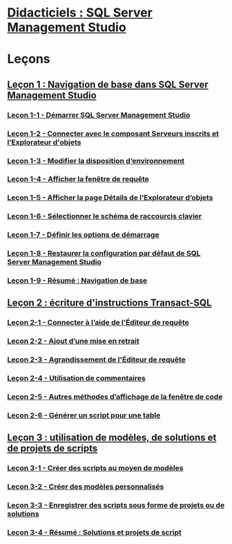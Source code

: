 # [Didacticiels : SQL Server Management Studio](tutorial-sql-server-management-studio.md)  

# Leçons
## [Leçon 1 : Navigation de base dans SQL Server Management Studio](lesson-1-basic-navigation-in-sql-server-management-studio.md)  
### [Leçon 1-1 - Démarrer SQL Server Management Studio](lesson-1-1-start-sql-server-management-studio.md)  
### [Leçon 1-2 - Connecter avec le composant Serveurs inscrits et l’Explorateur d'objets](lesson-1-2-connect-with-registered-servers-and-object-explorer.md)  
### [Leçon 1-3 - Modifier la disposition d’environnement](lesson-1-3-change-the-environment-layout.md)  
### [Leçon 1-4 - Afficher la fenêtre de requête](lesson-1-4-display-the-query-window.md)  
### [Leçon 1-5 - Afficher la page Détails de l’Explorateur d’objets](lesson-1-5-show-the-object-explorer-details-page.md)  
### [Leçon 1-6 - Sélectionner le schéma de raccourcis clavier](lesson-1-6-select-the-keyboard-shortcut-scheme.md)  
### [Leçon 1-7 - Définir les options de démarrage](lesson-1-7-set-the-startup-options.md)  
### [Leçon 1-8 - Restaurer la configuration par défaut de SQL Server Management Studio](lesson-1-8-restore-the-default-sql-server-management-studio-configuration.md)  
### [Leçon 1-9 - Résumé : Navigation de base](lesson-1-9-summary-basic-navigation.md)  

## [Leçon 2 : écriture d'instructions Transact-SQL](lesson-2-writing-transact-sql.md)  
### [Leçon 2-1 - Connecter à l’aide de l’Éditeur de requête](lesson-2-1-connecting-with-query-editor.md)  
### [Leçon 2-2 - Ajout d’une mise en retrait](lesson-2-2-adding-indentation.md)  
### [Leçon 2-3 - Agrandissement de l'Éditeur de requête](lesson-2-3-maximizing-query-editor.md)  
### [Leçon 2-4 - Utilisation de commentaires](lesson-2-4-using-comments.md)  
### [Leçon 2-5 - Autres méthodes d’affichage de la fenêtre de code](lesson-2-5-other-ways-of-viewing-the-code-window.md)  
### [Leçon 2-6 - Générer un script pour une table](lesson-2-6-script-a-table.md)  

## [Leçon 3 : utilisation de modèles, de solutions et de projets de scripts](lesson-3-working-with-templates-solutions-and-script-projects.md)  
### [Leçon 3-1 - Créer des scripts au moyen de modèles](lesson-3-1-create-scripts-using-templates.md)  
### [Leçon 3-2 - Créer des modèles personnalisés](lesson-3-2-create-custom-templates.md)  
### [Leçon 3-3 - Enregistrer des scripts sous forme de projets ou de solutions](lesson-3-3-save-scripts-as-projects-or-solutions.md)  
### [Leçon 3-4 - Résumé : Solutions et projets de script](lesson-3-4-summary-solutions-and-script-projects.md)  

